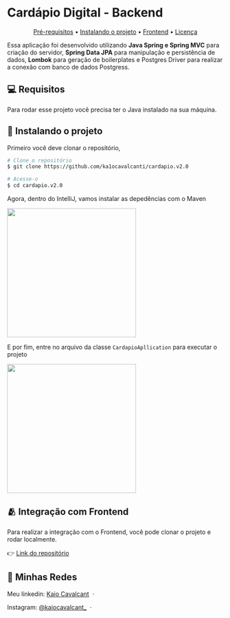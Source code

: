 <h1>Cardápio Digital - Backend</h1>

<p align="center">
  <a href="#pre-requisites">Pré-requisitos</a> •
  <a href="#how-to-use">Instalando o projeto</a> •
  <a href="#related">Frontend</a> •
  <a href="#license">Licença</a>
</p>

Essa aplicação foi desenvolvido utilizando **Java Spring e Spring MVC** para criação do servidor, **Spring Data JPA** para manipulação e persistência de dados, **Lombok** para geração de boilerplates e Postgres Driver para realizar a conexão com banco de dados Postgress.

<h2 id="pre-requisites">💻 Requisitos</h2> 

Para rodar esse projeto você precisa ter o Java instalado na sua máquina.

<h2 id="how-to-use"> 🚀 Instalando o projeto</h2>

Primeiro você deve clonar o repositório,

```bash
# Clone o repositório
$ git clone https://github.com/ka1ocavalcanti/cardapio.v2.0

# Acesse-o
$ cd cardapio.v2.0
```

Agora, dentro do IntelliJ, vamos instalar as depedências com o Maven

<img width="300px" src="./.github/instalar-deps.png">

E por fim, entre no arquivo da classe `CardapioApllication` para executar o projeto

<img width="300px" src="./.github/executar.png">

<h2 id="related">🫂 Integração com Frontend</h2>

Para realizar a integração com o Frontend, você pode clonar o projeto e rodar localmente.


👉 [Link do repositório](https://github.com/ka1ocavalcanti/frontend-cardapio-digital.git)


## 📱 Minhas Redes

Meu linkedin: [Kaio Cavalcant](https://www.linkedin.com/in/kaiocavalcant) &nbsp;&middot;&nbsp; 

Instagram: [@kaiocavalcant_](https://www.instagram.com/kaiocavalcant_) &nbsp;&middot;&nbsp;

